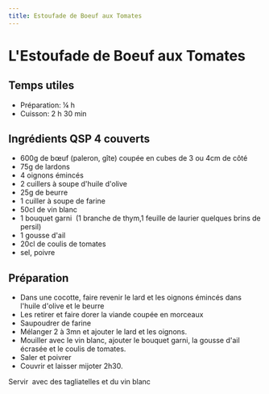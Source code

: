```yaml
---
title: Estoufade de Boeuf aux Tomates
---
```


# L'Estoufade de Boeuf aux Tomates

## Temps utiles

- Préparation: ¼ h 
- Cuisson: 2 h 30 min

## Ingrédients QSP 4 couverts

- 600g de bœuf (paleron, gîte) coupée en cubes de 3 ou 4cm de côté 
- 75g de lardons
- 4 oignons émincés
- 2 cuillers à soupe d'huile d'olive
- 25g de beurre
- 1 cuiller à soupe de farine
- 50cl de vin blanc
- 1 bouquet garni  (1 branche de thym,1 feuille de laurier quelques brins de persil)
- 1 gousse d'ail
- 20cl de coulis de tomates
- sel, poivre

## Préparation

- Dans une cocotte, faire revenir le lard et les oignons émincés dans l'huile d'olive et le beurre
- Les retirer et faire dorer la viande coupée en morceaux
- Saupoudrer de farine
- Mélanger 2 à 3mn et ajouter le lard et les oignons. 
- Mouiller avec le vin blanc, ajouter le bouquet garni, la gousse d'ail écrasée et le coulis de tomates.
- Saler et poivrer
- Couvrir et laisser mijoter 2h30.

Servir  avec des tagliatelles et du vin blanc
